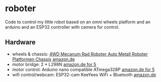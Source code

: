 # roboter
Code to control my little robot based on an omni wheels platform and an arduino and an ESP32 controller with camera for control.

## Hardware
- wheels & chassis: [4WD Mecanum Rad Roboter Auto Metall Roboter Platformen Chassis](https://osoyoo.com/2019/11/08/metal-chassis-mecanum-wheel-robotic-for-arduino-mega2560-lesson1-robot-car-assembly/) [amazon.de](https://www.amazon.de/gp/product/B07XRFQN8D)
- motor bridge: 2 * L298N [amazon.de for 5](https://www.amazon.de/gp/product/B07MY33PC9/)
- motor control: Arduino nano compatible ATmega328P [amazon.de for 5](https://www.amazon.de/gp/product/B07XP4JG2F/)
- wifi control/webcam: ESP32-cam KeeYees WiFi + Bluetooth [amazon.de](https://www.amazon.de/gp/product/B07QS7VFMJ/)
